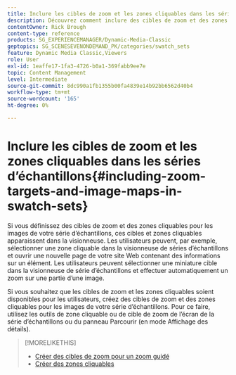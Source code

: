 ```yaml
---
title: Inclure les cibles de zoom et les zones cliquables dans les séries d’échantillons
description: Découvrez comment inclure des cibles de zoom et des zones cliquables dans les séries d’échantillons dans Adobe Dynamic Media Classic.
contentOwner: Rick Brough
content-type: reference
products: SG_EXPERIENCEMANAGER/Dynamic-Media-Classic
geptopics: SG_SCENESEVENONDEMAND_PK/categories/swatch_sets
feature: Dynamic Media Classic,Viewers
role: User
exl-id: 1eaffe17-1fa3-4726-b0a1-369fabb9ee7e
topic: Content Management
level: Intermediate
source-git-commit: 8dc990a1fb1355b00fa4839e14b92bb6562d40b4
workflow-type: tm+mt
source-wordcount: '165'
ht-degree: 0%

---
```


# Inclure les cibles de zoom et les zones cliquables dans les séries d’échantillons{#including-zoom-targets-and-image-maps-in-swatch-sets}

Si vous définissez des cibles de zoom et des zones cliquables pour les images de votre série d’échantillons, ces cibles et zones cliquables apparaissent dans la visionneuse. Les utilisateurs peuvent, par exemple, sélectionner une zone cliquable dans la visionneuse de séries d’échantillons et ouvrir une nouvelle page de votre site Web contenant des informations sur un élément. Les utilisateurs peuvent sélectionner une miniature cible dans la visionneuse de série d’échantillons et effectuer automatiquement un zoom sur une partie d’une image.

Si vous souhaitez que les cibles de zoom et les zones cliquables soient disponibles pour les utilisateurs, créez des cibles de zoom et des zones cliquables pour les images de votre série d’échantillons. Pour ce faire, utilisez les outils de zone cliquable ou de cible de zoom de l’écran de la série d’échantillons ou du panneau Parcourir (en mode Affichage des détails).

>[!MORELIKETHIS]
>
>* [Créer des cibles de zoom pour un zoom guidé](creating-zoom-targets-guided-zoom.md#creating_zoom_targets_for_guided_zoom)
>* [Créer des zones cliquables](creating-image-maps.md#creating_image_maps)
